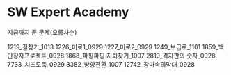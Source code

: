 # SW Expert Academy

지금까지 푼 문제(오름차순)

1219_길찾기_1013
1226_미로1_0929
1227_미로2_0929
1249_보급로_1101
1859_백만장자프로젝트_0928
1868_파핑파핑 지뢰찾기_1007
2819_격자판의 숫자_0928
7733_치즈도둑_0929
8382_방향전환_1007
12742_장마속의막대_0928

